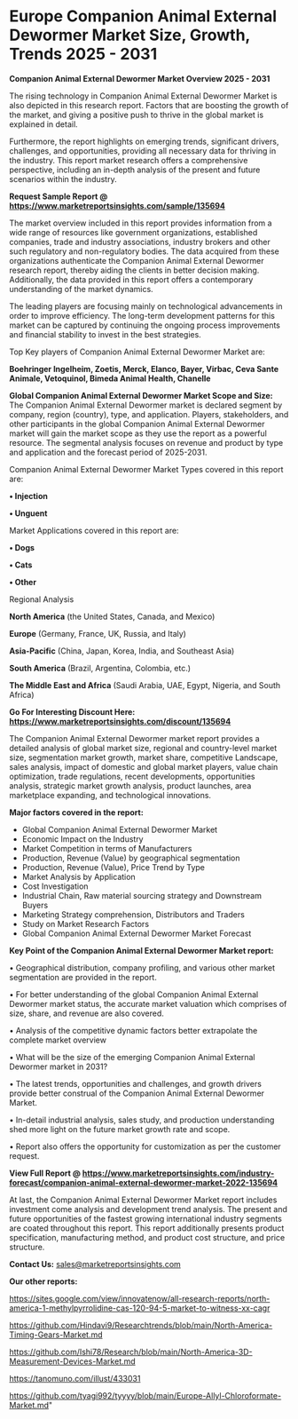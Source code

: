  # Europe Companion Animal External Dewormer Market Size, Growth, Trends 2025 - 2031

<Strong> Companion Animal External Dewormer Market Overview 2025 - 2031</strong>

The rising technology in Companion Animal External Dewormer Market is also depicted in this research report. Factors that are boosting the growth of the market, and giving a positive push to thrive in the global market is explained in detail.

Furthermore, the report highlights on emerging trends, significant drivers, challenges, and opportunities, providing all necessary data for thriving in the industry. This report market research offers a comprehensive perspective, including an in-depth analysis of the present and future scenarios within the industry.

<strong>Request Sample Report @ <a href=https://www.marketreportsinsights.com/sample/135694>https://www.marketreportsinsights.com/sample/135694</a></strong>

The market overview included in this report provides information from a wide range of resources like government organizations, established companies, trade and industry associations, industry brokers and other such regulatory and non-regulatory bodies. The data acquired from these organizations authenticate the Companion Animal External Dewormer research report, thereby aiding the clients in better decision making. Additionally, the data provided in this report offers a contemporary understanding of the market dynamics.

The leading players are focusing mainly on technological advancements in order to improve efficiency. The long-term development patterns for this market can be captured by continuing the ongoing process improvements and financial stability to invest in the best strategies.

Top Key players of Companion Animal External Dewormer Market are:

<strong>Boehringer Ingelheim, Zoetis, Merck, Elanco, Bayer, Virbac, Ceva Sante Animale, Vetoquinol, Bimeda Animal Health, Chanelle</strong>

<strong><b>Global Companion Animal External Dewormer Market Scope and Size:</b></strong>
The Companion Animal External Dewormer market is declared segment by company, region (country), type, and application. Players, stakeholders, and other participants in the global Companion Animal External Dewormer market will gain the market scope as they use the report as a powerful resource. The segmental analysis focuses on revenue and product by type and application and the forecast period of 2025-2031.

Companion Animal External Dewormer Market Types covered in this report are:

<strong>• Injection

• Unguent</strong>

Market Applications covered in this report are:

<strong>• Dogs

• Cats

• Other</strong> 

Regional Analysis

<strong>North America</strong> (the United States, Canada, and Mexico)

<strong>Europe</strong> (Germany, France, UK, Russia, and Italy)

<strong>Asia-Pacific</strong> (China, Japan, Korea, India, and Southeast Asia)

<strong>South America</strong> (Brazil, Argentina, Colombia, etc.)

<strong>The Middle East and Africa</strong> (Saudi Arabia, UAE, Egypt, Nigeria, and South Africa)

<strong>Go For Interesting Discount Here: <a href=https://www.marketreportsinsights.com/discount/135694>https://www.marketreportsinsights.com/discount/135694</a></strong>

The Companion Animal External Dewormer market report provides a detailed analysis of global market size, regional and country-level market size, segmentation market growth, market share, competitive Landscape, sales analysis, impact of domestic and global market players, value chain optimization, trade regulations, recent developments, opportunities analysis, strategic market growth analysis, product launches, area marketplace expanding, and technological innovations.

<strong><b>Major factors covered in the report:</b></strong>
<ul>
  <li>Global Companion Animal External Dewormer Market </li>
  <li>Economic Impact on the Industry</li>
  <li>Market Competition in terms of Manufacturers</li>
  <li>Production, Revenue (Value) by geographical segmentation</li>
  <li>Production, Revenue (Value), Price Trend by Type</li>
  <li>Market Analysis by Application</li>
  <li>Cost Investigation</li>
  <li>Industrial Chain, Raw material sourcing strategy and Downstream Buyers</li>
  <li>Marketing Strategy comprehension, Distributors and Traders</li>
  <li>Study on Market Research Factors</li>
  <li>Global Companion Animal External Dewormer Market Forecast</li>
</ul>

<strong><b>Key Point of the Companion Animal External Dewormer Market report:</b></strong>

• Geographical distribution, company profiling, and various other market segmentation are provided in the report.

• For better understanding of the global Companion Animal External Dewormer market status, the accurate market valuation which comprises of size, share, and revenue are also covered.

• Analysis of the competitive dynamic factors better extrapolate the complete market overview

• What will be the size of the emerging Companion Animal External Dewormer market in 2031?

• The latest trends, opportunities and challenges, and growth drivers provide better construal of the Companion Animal External Dewormer Market.

• In-detail industrial analysis, sales study, and production understanding shed more light on the future market growth rate and scope.

• Report also offers the opportunity for customization as per the customer request.

<strong><b>View Full Report @ <a href=https://www.marketreportsinsights.com/industry-forecast/companion-animal-external-dewormer-market-2022-135694>https://www.marketreportsinsights.com/industry-forecast/companion-animal-external-dewormer-market-2022-135694</a></b></strong>


At last, the Companion Animal External Dewormer Market report includes investment come analysis and development trend analysis. The present and future opportunities of the fastest growing international industry segments are coated throughout this report. This report additionally presents product specification, manufacturing method, and product cost structure, and price structure.

<strong>Contact Us:</strong>
sales@marketreportsinsights.com

<strong>Our other reports:</strong>

<a href=https://sites.google.com/view/innovatenow/all-research-reports/north-america-1-methylpyrrolidine-cas-120-94-5-market-to-witness-xx-cagr>https://sites.google.com/view/innovatenow/all-research-reports/north-america-1-methylpyrrolidine-cas-120-94-5-market-to-witness-xx-cagr</a>

<a href=https://github.com/Hindavi9/Researchtrends/blob/main/North-America-Timing-Gears-Market.md>https://github.com/Hindavi9/Researchtrends/blob/main/North-America-Timing-Gears-Market.md</a>

<a href=https://github.com/Ishi78/Research/blob/main/North-America-3D-Measurement-Devices-Market.md>https://github.com/Ishi78/Research/blob/main/North-America-3D-Measurement-Devices-Market.md</a>

<a href=https://tanomuno.com/illust/433031>https://tanomuno.com/illust/433031</a>

<a href=https://github.com/tyagi992/tyyyy/blob/main/Europe-Allyl-Chloroformate-Market.md>https://github.com/tyagi992/tyyyy/blob/main/Europe-Allyl-Chloroformate-Market.md</a>"
